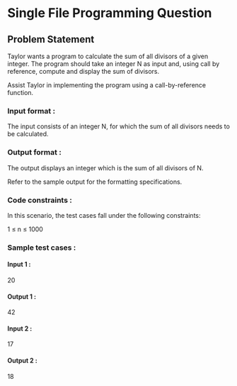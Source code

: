 # Single File Programming Question

## Problem Statement

Taylor wants a program to calculate the sum of all divisors of a given integer. The program should take an integer N as input and, using call by reference, compute and display the sum of divisors.

Assist Taylor in implementing the program using a call-by-reference function.

### Input format :

The input consists of an integer N, for which the sum of all divisors needs to be calculated.

### Output format :

The output displays an integer which is the sum of all divisors of N.

Refer to the sample output for the formatting specifications.

### Code constraints :

In this scenario, the test cases fall under the following constraints:

1 ≤ n ≤ 1000

### Sample test cases :

#### Input 1 :

20

#### Output 1 :

42

#### Input 2 :

17

#### Output 2 :

18
